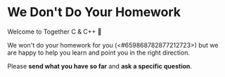 <!-- user author -->
<!-- alias homework, hw -->

# We Don't Do Your Homework

Welcome to Together C & C++ :wave:

We won't do your homework for you (<#659868782877212723>) but we are happy to help you learn and point you in the right
direction.

Please **send what you have so far** and **ask a specific question**.
